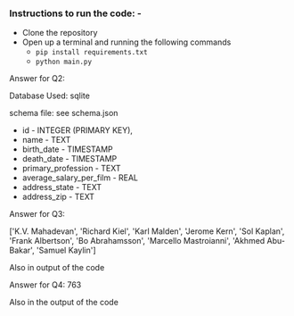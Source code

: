 ### Instructions to run the code: -

* Clone the repository
* Open up a terminal and running the following commands
    * `pip install requirements.txt`
    * `python main.py`
    
Answer for Q2:

Database Used: sqlite

schema file: see schema.json

* id - INTEGER (PRIMARY KEY),
* name - TEXT
* birth_date - TIMESTAMP
* death_date - TIMESTAMP
* primary_profession - TEXT
* average_salary_per_film - REAL 
* address_state - TEXT
* address_zip - TEXT

Answer for Q3:

['K.V. Mahadevan', 'Richard Kiel', 'Karl Malden', 'Jerome Kern', 'Sol Kaplan', 'Frank Albertson', 'Bo Abrahamsson', 'Marcello Mastroianni', 'Akhmed Abu-Bakar', 'Samuel Kaylin']

Also in output of the code

Answer for Q4: 763

Also in the output of the code